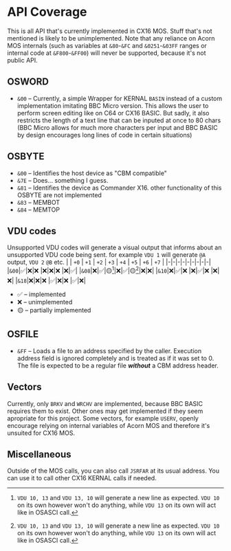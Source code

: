 # API Coverage
This is all API that's currently implemented in CX16 MOS. Stuff that's not mentioned is likely to be unimplemented. Note that any reliance on Acorn MOS internals (such as variables at `&80`-`&FC` and `&0251`-`&03FF` ranges or internal code at `&F800`-`&FF00`) will never be supported, because it's not public API.

## OSWORD
- `&00` &ndash; Currently, a simple Wrapper for KERNAL `BASIN` instead of a custom implementation imitating BBC Micro version. This allows the user to perform screen editing like on C64 or CX16 BASIC. But sadly, it also restricts the length of a text line that can be inputed at once to 80 chars (BBC Micro allows for much more characters per input and BBC BASIC by design encourages long lines of code in certain situations)

## OSBYTE
- `&00` &ndash; Identifies the host device as "CBM compatible"
- `&7E` &ndash; Does... something I guess.
- `&81` &ndash; Identifies the device as Commander X16. other functionality of this OSBYTE are not implemented
- `&83` &ndash; MEMBOT
- `&84` &ndash; MEMTOP

## VDU codes
Unsupported VDU codes will generate a visual output that informs about an unsupported VDU code being sent. for example `VDU 1` will generate `@A` output, `VDU 2` `@B` etc.
|     | `+0` | `+1` | `+2` | `+3` | `+4` | `+5` | `+6` | `+7` |
|-|-|-|-|-|-|-|-|-|
|`&00`|✅|❌|❌    |❌|❌|❌    |❌|✅|
|`&08`|❌|✅|🟡[^1]|❌|✅|🟡[^1]|❌|❌|
|`&10`|❌|✅|❌    |❌|✅|❌    |❌|❌|
|`&18`|❌|❌|❌    |✅|❌|❌    |✅|❌|

- ✅ &ndash; implemented
- ❌ &ndash; unimplemented
- 🟡 &ndash; partially implemented

[^1]: `VDU 10, 13` and `VDU 13, 10` will generate a new line as expected. `VDU 10` on its own however won't do anything, while `VDU 13` on its own will act like in OSASCI call.

## OSFILE
- `&FF` &ndash; Loads a file to an address specified by the caller. Execution address field is ignored completely and is treated as if it was set to 0. The file is expected to be a regular file ***without*** a CBM address header.

## Vectors
Currently, only `BRKV` and `WRCHV` are implemented, because BBC BASIC requires them to exist. Other ones may get implemented if they seem apropriate for this project. Some vectors, for example `USERV`, openly encourage relying on internal variables of Acorn MOS and therefore it's unsuited for CX16 MOS.

## Miscellaneous
Outside of the MOS calls, you can also call `JSRFAR` at its usual address. You can use it to call other CX16 KERNAL calls if needed.